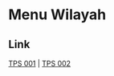 # Menu Wilayah

## Link

[TPS 001](https://github.com/gigit-pemilu/pemilu-2024-81-maluku/tree/main/pileg-dpr/hitung-suara/sub/81-maluku/sub/09-buru-selatan/sub/01-namrole/sub/2016-waefusi/sub/001-tps)
 | 
[TPS 002](https://github.com/gigit-pemilu/pemilu-2024-81-maluku/tree/main/pileg-dpr/hitung-suara/sub/81-maluku/sub/09-buru-selatan/sub/01-namrole/sub/2016-waefusi/sub/002-tps)

